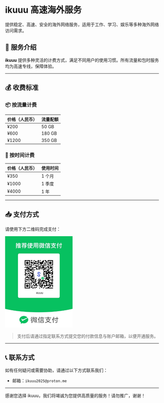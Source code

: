 # ikuuu 高速海外服务

提供稳定、高速、安全的海外网络服务，适用于工作、学习、娱乐等多种海外网络访问需求。

## 🚀 服务介绍

**ikuuu** 提供多种灵活的计费方式，满足不同用户的使用习惯。所有流量和包时服务均为高速专线，保障体验。

---

## 💰 收费标准

### 📦 按流量计费

| 价格（人民币） | 流量配额 |
|----------------|----------|
| ¥200           | 50 GB    |
| ¥600           | 180 GB   |
| ¥1200          | 350 GB   |

### 📅 按时间计费

| 价格（人民币） | 使用时间 |
|----------------|----------|
| ¥350           | 1 个月   |
| ¥1000          | 1 季度   |
| ¥4000          | 1 年     |

---

## 📥 支付方式

请使用下方二维码完成支付：

 <img src="vpn/001.png" height=300>

> 支付后请通过指定联系方式提交您的付款信息与账户邮箱，以便开通服务。

---

## 📞 联系方式

如有任何疑问或需要协助，请通过以下方式联系我们：

- 邮箱：`ikuuu2025@proton.me`
---

感谢您选择 ikuuu，我们将竭诚为您提供高质量的服务！请勿推广，谢谢！

